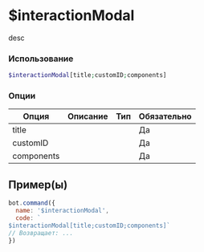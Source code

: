 # $interactionModal
desc
### Использование
```php
$interactionModal[title;customID;components]
```

### Опции

| Опция | Описание | Тип | Обязательно |
|--------|-------------|------|----------|
| title |  |  | Да | 
| customID |  |  | Да | 
| components |  |  | Да |
## Пример(ы)

```javascript
bot.command({
  name: '$interactionModal',
  code: `
$interactionModal[title;customID;components]`
// Возвращает: ...
})
```